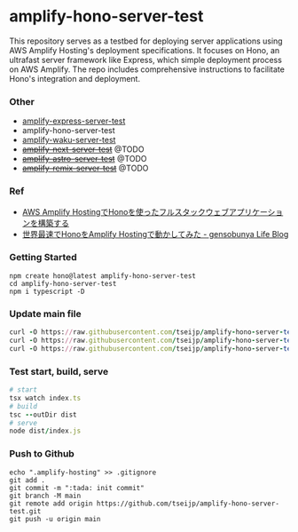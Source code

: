 # amplify-hono-server-test

This repository serves as a testbed for deploying server applications using AWS Amplify Hosting's deployment specifications. It focuses on Hono, an ultrafast server framework like Express, which simple deployment process on AWS Amplify. The repo includes comprehensive instructions to facilitate Hono's integration and deployment.

### Other

- [amplify-express-server-test](https://github.com/tseijp/amplify-express-server-test)
- amplify-hono-server-test
- [amplify-waku-server-test](https://github.com/tseijp/amplify-waku-server-test)
- ~~[amplify-next-server-test](https://github.com/tseijp/amplify-next-server-test)~~ @TODO
- ~~[amplify-astro-server-test](https://github.com/tseijp/amplify-astro-server-test)~~ @TODO
- ~~[amplify-remix-server-test](https://github.com/tseijp/amplify-remix-server-test)~~ @TODO


### Ref

- [AWS Amplify HostingでHonoを使ったフルスタックウェブアプリケーションを構築する](https://zenn.dev/laiso/articles/cee5fc8b238bbe)
- [世界最速でHonoをAmplify Hostingで動かしてみた - gensobunya Life Blog](https://gensobunya-tech.hatenablog.com/entry/2023/11/21/221416)

### Getting Started

```
npm create hono@latest amplify-hono-server-test
cd amplify-hono-server-test
npm i typescript -D
```

### Update main file

```ruby
curl -O https://raw.githubusercontent.com/tseijp/amplify-hono-server-test/refs/heads/main/index.ts
curl -O https://raw.githubusercontent.com/tseijp/amplify-hono-server-test/refs/heads/main/deploy-manifest.json
curl -O https://raw.githubusercontent.com/tseijp/amplify-hono-server-test/refs/heads/main/amplify.yml
```

### Test start, build, serve

```ruby
# start
tsx watch index.ts
# build
tsc --outDir dist
# serve
node dist/index.js
```

### Push to Github

```
echo ".amplify-hosting" >> .gitignore
git add .
git commit -m ":tada: init commit"
git branch -M main
git remote add origin https://github.com/tseijp/amplify-hono-server-test.git
git push -u origin main
```
